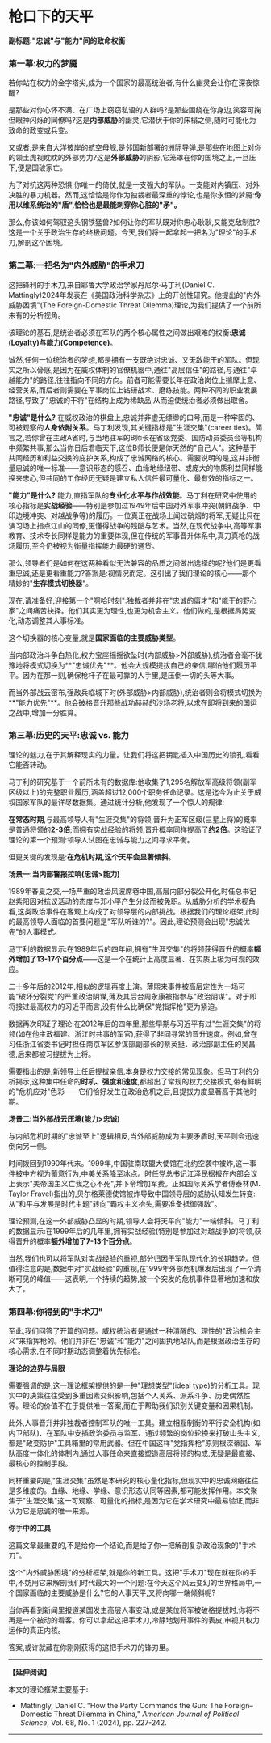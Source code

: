 
# 枪口下的天平

**副标题:"忠诚"与"能力"间的致命权衡**

### 第一幕:权力的梦魇

若你站在权力的金字塔尖,成为一个国家的最高统治者,有什么幽灵会让你在深夜惊醒?

是那些对你心怀不满、在广场上窃窃私语的人群吗?是那些围绕在你身边,笑容可掬但眼神闪烁的同僚吗?这是**内部威胁**的幽灵,它潜伏于你的床榻之侧,随时可能化为致命的政变或兵变。

又或者,是来自大洋彼岸的航空母舰,是邻国新部署的洲际导弹,是那些在地图上对你的领土虎视眈眈的外部势力?这是**外部威胁**的阴影,它笼罩在你的国境之上,一旦压下,便是国破家亡。

为了对抗这两种恐惧,你唯一的倚仗,就是一支强大的军队。一支能对内镇压、对外决胜的暴力机器。然而,这恰恰是你作为独裁者最深重的悖论,也是你永恒的梦魇:**你用以维系统治的"盾",恰恰也是最能刺穿你心脏的"矛"。**

那么,你该如何驾驭这头钢铁猛兽?如何让你的军队既对你忠心耿耿,又能克敌制胜?这是一个关乎政治生存的终极问题。今天,我们将一起拿起一把名为"理论"的手术刀,解剖这个困境。

### 第二幕:一把名为"内外威胁"的手术刀

这把锋利的手术刀,来自耶鲁大学政治学家丹尼尔·马丁利(Daniel C. Mattingly)2024年发表在《美国政治科学杂志》上的开创性研究。他提出的"内外威胁困境"(The Foreign-Domestic Threat Dilemma)理论,为我们提供了一个前所未有的分析视角。

该理论的基石,是统治者必须在军队的两个核心属性之间做出艰难的权衡:**忠诚(Loyalty)**与**能力(Competence)**。

诚然,任何一位统治者的梦想,都是拥有一支既绝对忠诚、又无敌能干的军队。但现实之所以骨感,是因为在威权体制的官僚机器中,通往"高层信任"的路径,与通往"卓越能力"的路径,往往指向不同的方向。前者可能需要长年在政治岗位上揣摩上意、经营关系,而后者则需要在军事岗位上钻研战术、磨练技能。两种不同的职业发展路径,导致了"忠诚的干将"在结构上成为稀缺品,从而迫使统治者必须做出取舍。

**"忠诚"是什么?**
在威权政治的棋盘上,忠诚并非虚无缥缈的口号,而是一种牢固的、可被观察的**人身依附关系**。马丁利发现,其关键指标是"生涯交集"(career ties)。简言之,若你曾在主政A省时,与当地驻军的B师长在省级党委、国防动员委员会等机构中频繁共事,那么当你日后君临天下,这位B师长便是你天然的"自己人"。这种基于共同经历和利益交换的庇护关系,构成了忠诚网络的核心。需要说明的是,这并非衡量忠诚的唯一标准——意识形态的感召、血缘地缘纽带、或庞大的物质利益同样能换来忠心,但共同的工作经历无疑是建立私人信任最可量化、最有效的指标之一。

**"能力"是什么?**
能力,直指军队的**专业化水平与作战效能**。马丁利在研究中使用的核心指标是**实战经验**——特别是参加过1949年后中国对外军事冲突(朝鲜战争、中印边境冲突、对越战争等)的履历。一位真正在战场上闻过硝烟的将军,无疑比只在演习场上指点江山的同僚,更懂得战争的残酷与艺术。当然,在现代战争中,高等军事教育、技术专长同样是能力的重要体现,但在传统的军事晋升体系中,真刀真枪的战场履历,至今仍被视为衡量指挥能力最硬的通货。

那么,领导者们是如何在这两种看似无法兼容的品质之间做出选择的呢?他们是更看重忠诚,还是更看重能力?答案是:视情况而定。这引出了我们理论的核心——那个精妙的"**生存模式切换器**"。

现在,请准备好,迎接第一个"啊哈时刻":独裁者并非在"忠诚的庸才"和"能干的野心家"之间痛苦抉择。他们其实更为理性,也更为机会主义。他们做的,是根据局势变化,动态调整其人事标准。

这个切换器的核心变量,就是**国家面临的主要威胁类型**。

当内部政治斗争白热化,权力宝座摇摇欲坠时(内部威胁>外部威胁),统治者会毫不犹豫地将模式切换为**"忠诚优先"**。他会大规模提拔自己的亲信,哪怕他们履历平平。因为在那一刻,确保枪杆子在最可靠的人手里,是压倒一切的头等大事。

而当外部战云密布,强敌兵临城下时(外部威胁>内部威胁),统治者则会将模式切换为**"能力优先"**。他会破格晋升那些战功赫赫的沙场老将,以求在即将到来的国运之战中,增加一分胜算。

### 第三幕:历史的天平:忠诚 vs. 能力

理论的魅力,在于其解释现实的力量。让我们将这把钥匙插入中国历史的锁孔,看看它能否转动。

马丁利的研究基于一个前所未有的数据库:他收集了1,295名解放军高级将领(副军区级以上)的完整职业履历,涵盖超过12,000个职务任命记录。这是迄今为止关于威权国家军队的最详尽数据集。通过统计分析,他发现了一个惊人的规律:

**在常态时期**,与最高领导人有"生涯交集"的将领,晋升为正军区级(三星上将)的概率是普通将领的**2-3倍**;而拥有实战经验的将领,晋升概率同样提高了**约2倍**。这验证了理论的第一个预测:领导人试图在忠诚与能力之间寻求平衡。

但更关键的发现是:**在危机时期,这个天平会显著倾斜**。

**场景一:当内部警报拉响(忠诚>能力)**

1989年春夏之交,一场严重的政治风波席卷中国,高层内部分裂公开化,时任总书记赵紫阳因对抗议活动的态度与邓小平产生分歧而被免职。从威胁分析的学术视角看,这类政治事件在客观上构成了对领导层的内部挑战。根据我们的理论框架,此时的最高领导人面临的首要问题是"军队听谁的?"。因此,理论预测会出现"忠诚优先"的人事模式。

马丁利的数据显示:在1989年后的四年间,拥有"生涯交集"的将领获得晋升的概率**额外增加了13-17个百分点**——这是一个在统计上高度显著、在实质上极为可观的效应。

二十多年后的2012年,相似的逻辑再度上演。薄熙来事件被高层定性为一场可能"破坏分裂党"的严重政治阴谋,薄及其后台周永康被指参与"政治阴谋"。对于即将接过最高权力的习近平而言,没有什么比确保"党指挥枪"更为紧迫。

数据再次印证了理论:在2012年后的四年里,那些早期与习近平有过"生涯交集"的将领(如在他主政福建、浙江时共事的军官),获得了非同寻常的晋升速度。例如,曾在习任浙江省委书记时担任南京军区参谋部副部长的蔡英挺、政治部副主任的吴昌德,后来都被习提拔为上将。

需要指出的是,新领导上任后提拔亲信,本身是权力交接的常见现象。但马丁利的分析揭示,这种集中任命的**时机、强度和速度**,都超出了常规的权力交接模式,带有鲜明的"危机应对"色彩——它们恰好发生在政治危机之后,且提拔力度显著高于其他时期。

**场景二:当外部战云压境(能力>忠诚)**

与内部危机时期的"忠诚至上"逻辑相反,当外部威胁成为主要矛盾时,天平则会迅速倒向另一侧。

时间拨回到1990年代末。1999年,中国驻南联盟大使馆在北约空袭中被炸,这一事件被中方视为蓄意行为,中美关系降至冰点。时任党总书记江泽民据报在内部会议上表示"美帝国主义亡我之心不死",并下令增加军费。正如国际关系学者傅泰林(M. Taylor Fravel)指出的,贝尔格莱德使馆被炸导致中国领导层的威胁认知发生转变:从"和平与发展是时代主题"转向"霸权主义抬头,需要准备抵御强敌"。

理论预测,在这一外部威胁凸显的时期,领导人会将天平向"能力"一端倾斜。马丁利的数据显示:在1999年后的几年里,拥有实战经验(特别是参加过对越战争)的将领,获得晋升的概率**额外增加了7-13个百分点**。

当然,我们也可以将军队对实战经验的重视,部分归因于军队现代化的长期趋势。但值得注意的是,数据中对"实战经验"的重视,在1999年外部危机爆发后出现了一个清晰可见的峰值——这表明,一个持续的趋势,被一个突发的危机事件显著地加速和放大了。

### 第四幕:你得到的"手术刀"

至此,我们回答了开篇的问题。威权统治者是通过一种清醒的、理性的"政治机会主义"来指挥枪的。他们并非在"忠诚"和"能力"之间固执地站队,而是根据政治生存的核心需求,在不同时期动态调整着优先标准。

**理论的边界与局限**

需要强调的是,这一理论框架提供的是一种"理想类型"(ideal type)的分析工具。现实中的决策往往受到多重因素交织影响,包括个人关系、派系斗争、历史偶然性等。理论的价值不在于提供唯一答案,而在于帮助我们识别关键变量和因果机制。

此外,人事晋升并非独裁者控制军队的唯一工具。建立相互制衡的平行安全机构(如内卫部队)、在军队中安插政治委员与监军、通过频繁的岗位轮换来打破山头主义,都是"政变防护"工具箱里的常用武器。但在中国这样"党指挥枪"原则根深蒂固、军队高度一体化的体制内,通过人事任命来直接塑造高层将领的构成,无疑是最直接、最核心的控制手段。

同样重要的是,"生涯交集"虽然是本研究的核心量化指标,但现实中的忠诚网络往往是多维度的。血缘、地缘、学缘、意识形态认同等因素,都可能发挥作用。本文聚焦于"生涯交集"这一可观察、可量化的指标,是因为它在学术研究中最易验证,而非认为它是忠诚的唯一来源。

**你手中的工具**

这篇文章最重要的,不是给你一个结论,而是给了你一把解剖复杂政治现象的"手术刀"。

这个"内外威胁困境"的分析框架,就是你的新工具。这把"手术刀"现在就在你的手中,不妨用它来解剖我们时代最大的一个问题:在今天这个风云变幻的世界格局中,一个国家面临的主要威胁是什么?它的人事天平,又将向哪一端倾斜呢?

当你再看到新闻里报道某国发生高层人事变动,或是某位将军被破格提拔时,你将不再是一个被动的看客。你可以拿起这把手术刀,冷静地划开事件的表皮,审视其权力运作的真正内核。

答案,或许就藏在你刚刚获得的这把手术刀的锋刃里。

---

**【延伸阅读】**

本文的理论框架主要基于:
- Mattingly, Daniel C. "How the Party Commands the Gun: The Foreign–Domestic Threat Dilemma in China," *American Journal of Political Science*, Vol. 68, No. 1 (2024), pp. 227-242.

---

